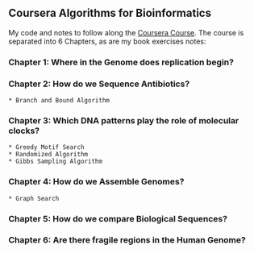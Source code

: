 ## Coursera Algorithms for  Bioinformatics

My code and notes to follow along the [Coursera Course]("https://class.coursera.org/bioinformatics-002").
The course is separated into 6 Chapters, as are my book exercises notes:

### Chapter 1: Where in the Genome does replication begin?

### Chapter 2: How do we Sequence Antibiotics?

	* Branch and Bound Algorithm

### Chapter 3: Which DNA patterns play the role of molecular clocks?

	* Greedy Motif Search
	* Randomized Algorithm
	* Gibbs Sampling Algorithm

### Chapter 4: How do we Assemble Genomes?

	* Graph Search

### Chapter 5: How do we compare Biological Sequences?

### Chapter 6: Are there fragile regions in the Human Genome?